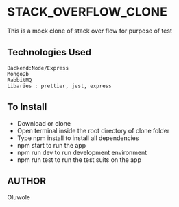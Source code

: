 # STACK_OVERFLOW_CLONE
This is a mock clone of stack over flow for purpose of test
## Technologies Used
```
Backend:Node/Express
MongoDb
RabbitMQ
Libaries : prettier, jest, express
```
##  To Install

- Download or clone
- Open terminal inside the root directory of clone folder
- Type npm install to install all dependencies
- npm start to run the app
- npm run dev to run development environment
- npm run test to run the test suits on the app

##  AUTHOR
Oluwole

